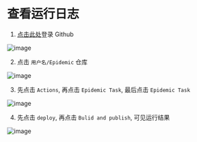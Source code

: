 # 查看运行日志

1. [点击此处](https://github.com/login)登录 Github

![image](https://gitee.com/chiupam/Epidemic/raw/master/toturial/png/login.png)

2. 点击 `用户名/Epidemic` 仓库

![image](https://gitee.com/chiupam/Epidemic/raw/master/toturial/png/log_2.png)

3. 先点击 `Actions`, 再点击 `Epidemic Task`, 最后点击 `Epidemic Task`

![image](https://gitee.com/chiupam/Epidemic/raw/master/toturial/png/log_3.png)

4. 先点击 `deploy`, 再点击 `Bulid and publish`, 可见运行结果

![image](https://gitee.com/chiupam/Epidemic/raw/master/toturial/png/main_13.png)

